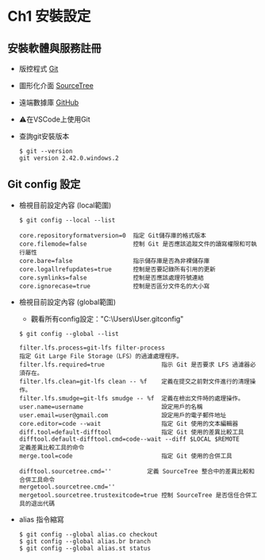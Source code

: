 # Ch1 安裝設定
## 安裝軟體與服務註冊
- 版控程式 [Git](https://git-scm.com/) 
- 圖形化介面 [SourceTree](https://www.sourcetreeapp.com/)
- 遠端數據庫 [GitHub](https://github.com/)
- ⚠️在VSCode上使用Git

- 查詢git安裝版本
    ```terminal 
    $ git --version
    git version 2.42.0.windows.2
    ```

## Git config 設定
- 檢視目前設定內容 (local範圍)
    ```terminal 
    $ git config --local --list 

    core.repositoryformatversion=0  指定 Git儲存庫的格式版本
    core.filemode=false             控制 Git 是否應該追蹤文件的讀寫權限和可執行屬性
    core.bare=false                 指示儲存庫是否為非裸儲存庫
    core.logallrefupdates=true      控制是否要記錄所有引用的更新
    core.symlinks=false             控制是否應該處理符號連結
    core.ignorecase=true            控制是否區分文件名的大小寫
    ```
- 檢視目前設定內容 (global範圍) 
    - 觀看所有config設定："C:\Users\User\.gitconfig"
    ```terminal 
    $ git config --global --list

    filter.lfs.process=git-lfs filter-process   
    指定 Git Large File Storage（LFS）的過濾處理程序。
    filter.lfs.required=true                指示 Git 是否要求 LFS 過濾器必須存在。
    filter.lfs.clean=git-lfs clean -- %f    定義在提交之前對文件進行的清理操作。
    filter.lfs.smudge=git-lfs smudge -- %f  定義在檢出文件時的處理操作。
    user.name=username                      設定用戶的名稱
    user.email=user@gmail.com               設定用戶的電子郵件地址
    core.editor=code --wait                 指定 Git 使用的文本編輯器
    diff.tool=default-difftool              指定 Git 使用的差異比較工具
    difftool.default-difftool.cmd=code--wait --diff $LOCAL $REMOTE            
    定義差異比較工具的命令
    merge.tool=code                         指定 Git 使用的合併工具

    difftool.sourcetree.cmd=''          定義 SourceTree 整合中的差異比較和合併工具命令
    mergetool.sourcetree.cmd='' 
    mergetool.sourcetree.trustexitcode=true 控制 SourceTree 是否信任合併工具的退出代碼
    ```

- alias 指令縮寫
    ```terminal 
    $ git config --global alias.co checkout
    $ git config --global alias.br branch
    $ git config --global alias.st status
    ```